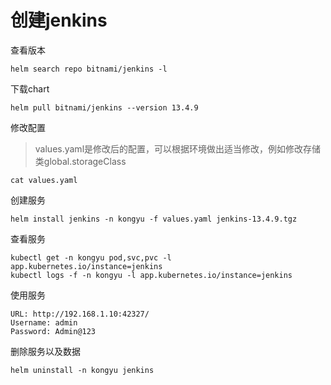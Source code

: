 # 创建jenkins

查看版本

```
helm search repo bitnami/jenkins -l
```

下载chart

```
helm pull bitnami/jenkins --version 13.4.9
```

修改配置

> values.yaml是修改后的配置，可以根据环境做出适当修改，例如修改存储类global.storageClass

```
cat values.yaml
```

创建服务

```shell
helm install jenkins -n kongyu -f values.yaml jenkins-13.4.9.tgz
```

查看服务

```shell
kubectl get -n kongyu pod,svc,pvc -l app.kubernetes.io/instance=jenkins
kubectl logs -f -n kongyu -l app.kubernetes.io/instance=jenkins
```

使用服务

```
URL: http://192.168.1.10:42327/
Username: admin
Password: Admin@123
```

删除服务以及数据

```
helm uninstall -n kongyu jenkins
```

